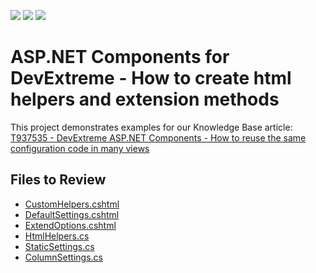 <!-- default badges list -->
![](https://img.shields.io/endpoint?url=https://codecentral.devexpress.com/api/v1/VersionRange/301969954/20.1.7%2B)
[![](https://img.shields.io/badge/Open_in_DevExpress_Support_Center-FF7200?style=flat-square&logo=DevExpress&logoColor=white)](https://supportcenter.devexpress.com/ticket/details/T937856)
[![](https://img.shields.io/badge/📖_How_to_use_DevExpress_Examples-e9f6fc?style=flat-square)](https://docs.devexpress.com/GeneralInformation/403183)
<!-- default badges end -->

# ASP.NET Components for DevExtreme - How to create html helpers and extension methods

This project demonstrates examples for our Knowledge Base article: [T937535 - DevExtreme ASP.NET Components - How to reuse the same configuration code in many views](https://supportcenter.devexpress.com/ticket/details/t937535/devextreme-asp-net-components-how-to-reuse-the-same-configuration-code-in-many-views)

## Files to Review

* [CustomHelpers.cshtml](./CS/HtmlHelpersExtensions/Views/Home/CustomHelpers.cshtml)
* [DefaultSettings.cshtml](./CS/HtmlHelpersExtensions/Views/Home/DefaultSettings.cshtml)
* [ExtendOptions.cshtml](./CS/HtmlHelpersExtensions/Views/Home/ExtendOptions.cshtml)
* [HtmlHelpers.cs](./CS/HtmlHelpersExtensions/Helpers/HtmlHelpers.cs)
* [StaticSettings.cs](./CS/HtmlHelpersExtensions/Helpers/StaticSettings.cs)
* [ColumnSettings.cs](./CS/HtmlHelpersExtensions/Helpers/ColumnSettings.cs)
